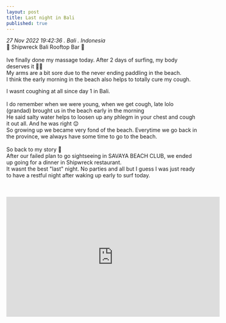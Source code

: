 ```yaml
---
layout: post
title: Last night in Bali
published: true
---
```

_27 Nov 2022 19:42:36 . Bali . Indonesia_
<br>
📍 Shipwreck Bali Rooftop Bar 📍
<br>
<br>
Ive finally done my massage today. After 2 days of surfing, my body deserves it 💆🏻
<br>
My arms are a bit sore due to the never ending paddling in the beach.
<br>
I think the early morning in the beach also helps to totally cure my cough.
<br>
<!--more-->
I wasnt coughing at all since day 1 in Bali. 
<br>
<br>
I do remember when we were young, when we get cough, late lolo (grandad) brought us in the beach early in the morning
<br>
He said salty water helps to loosen up any phlegm in your chest and cough it out all. And he was right 😌
<br>
So growing up we became very fond of the beach. Everytime we go back in the province, we always have some time to go to the beach.
<br>
<br>
So back to my story 🤭
<br>
After our failed plan to go sightseeing in SAVAYA BEACH CLUB, we ended up going for a dinner in Shipwreck restaurant.
<br>
It wasnt the best "last" night. No parties and all but I guess I was just ready to have a restful night after waking up early to surf today.
<br>
<br>
<br>
<iframe width="560" height="315" src="https://www.youtube.com/embed/MdrBri1t1Kg" frameborder="0" allow="accelerometer; autoplay; encrypted-media; gyroscope; picture-in-picture" allowfullscreen></iframe>
